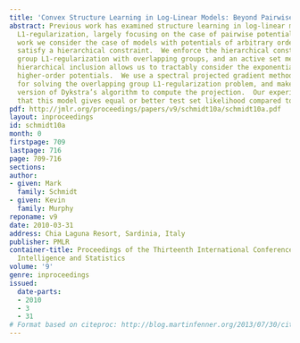 ```yaml
---
title: 'Convex Structure Learning in Log-Linear Models: Beyond Pairwise Potentials'
abstract: Previous work has examined structure learning in log-linear models with
  L1-regularization, largely focusing on the case of pairwise potentials.  In this
  work we consider the case of models with potentials of arbitrary order, but that
  satisfy a hierarchical constraint.  We enforce the hierarchical constraint using
  group L1-regularization with overlapping groups, and an active set method that enforces
  hierarchical inclusion allows us to tractably consider the exponential number of
  higher-order potentials.  We use a spectral projected gradient method as a sub-routine
  for solving the overlapping group L1-regularization problem, and make use of a sparse
  version of Dykstra’s algorithm to compute the projection.  Our experiments indicate
  that this model gives equal or better test set likelihood compared to previous models.
pdf: http://jmlr.org/proceedings/papers/v9/schmidt10a/schmidt10a.pdf
layout: inproceedings
id: schmidt10a
month: 0
firstpage: 709
lastpage: 716
page: 709-716
sections: 
author:
- given: Mark
  family: Schmidt
- given: Kevin
  family: Murphy
reponame: v9
date: 2010-03-31
address: Chia Laguna Resort, Sardinia, Italy
publisher: PMLR
container-title: Proceedings of the Thirteenth International Conference on Artificial
  Intelligence and Statistics
volume: '9'
genre: inproceedings
issued:
  date-parts:
  - 2010
  - 3
  - 31
# Format based on citeproc: http://blog.martinfenner.org/2013/07/30/citeproc-yaml-for-bibliographies/
---
```

